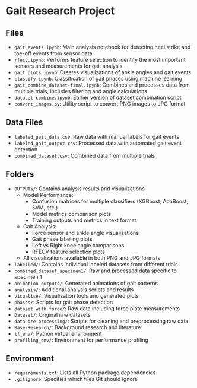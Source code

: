 # Gait Research Project

## Files
- `gait_events.ipynb`: Main analysis notebook for detecting heel strike and toe-off events from sensor data
- `rfecv.ipynb`: Performs feature selection to identify the most important sensors and measurements for gait analysis
- `gait_plots.ipynb`: Creates visualizations of ankle angles and gait events
- `classify.ipynb`: Classification of gait phases using machine learning
- `gait_combine_dataset-final.ipynb`: Combines and processes data from multiple trials, includes filtering and angle calculations
- `dataset-combine.ipynb`: Earlier version of dataset combination script
- `convert_images.py`: Utility script to convert PNG images to JPG format

## Data Files
- `labeled_gait_data.csv`: Raw data with manual labels for gait events
- `labeled_gait_output.csv`: Processed data with automated gait event detection
- `combined_dataset.csv`: Combined data from multiple trials

## Folders
- `OUTPUTs/`: Contains analysis results and visualizations
  - Model Performance:
    - Confusion matrices for multiple classifiers (XGBoost, AdaBoost, SVM, etc.)
    - Model metrics comparison plots
    - Training outputs and metrics in text format
  - Gait Analysis:
    - Force sensor and ankle angle visualizations
    - Gait phase labeling plots
    - Left vs Right knee angle comparisons
    - RFECV feature selection plots
  - All visualizations available in both PNG and JPG formats
- `labelled/`: Contains individual labeled datasets from different trials
- `combined_dataset_specimen1/`: Raw and processed data specific to specimen 1
- `animation outputs/`: Generated animations of gait patterns
- `analysis/`: Additional analysis scripts and results
- `visualise/`: Visualization tools and generated plots
- `phases/`: Scripts for gait phase detection
- `dataset with force/`: Raw data including force plate measurements
- `Dataset/`: Original raw datasets
- `data-pre-processing/`: Scripts for cleaning and preprocessing raw data
- `Base-Research/`: Background research and literature
- `tf_env/`: Python virtual environment
- `profiling_env/`: Environment for performance profiling

## Environment
- `requirements.txt`: Lists all Python package dependencies
- `.gitignore`: Specifies which files Git should ignore
